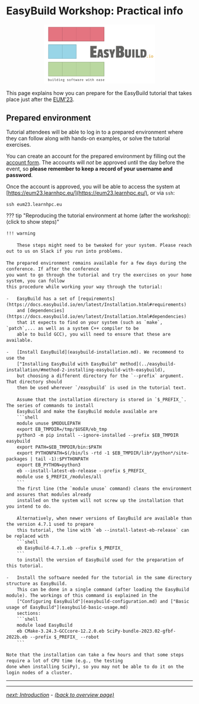 # EasyBuild Workshop: Practical info

<p align="center"><a href="https://easybuild.io"><img src="../../img/easybuild_logo_alpha.png" alt="EasyBuild logo" width="300px"/></a></p>

This page explains how you can prepare for the EasyBuild tutorial
that takes place just after the [EUM'23](https://easybuild.io/eum23/).

## Prepared environment

Tutorial attendees will be able to log in to a prepared environment
where they can follow along with hands-on examples, or solve the
tutorial exercises.

You can create an account for the prepared environment by filling
out the [account form](https://mokey.eum23.learnhpc.eu/auth/signup).
The accounts will _not_ be approved until the day before the event, so
**please remember to keep a record of your username and password**.

Once the account is approved, you will be able to access the system
at [https://eum23.learnhpc.eu/](https://eum23.learnhpc.eu/), or via `ssh`:

    ssh eum23.learnhpc.eu

??? tip "Reproducing the tutorial environment at home (after the workshop): (click to show steps)"

    !!! warning

        These steps might need to be tweaked for your system. Please reach out to us on Slack if you run into problems.

    The prepared environment remains available for a few days during the conference. If after the conference
    you want to go through the tutorial and try the exercises on your home system, you can follow
    this procedure while working your way through the tutorial:

    -   EasyBuild has a set of [requirements](https://docs.easybuild.io/en/latest/Installation.html#requirements)
        and [dependencies](https://docs.easybuild.io/en/latest/Installation.html#dependencies)
        that it expects to find on your system (such as `make`, `patch`,... as well as a system C++ compiler to be
        able to build GCC), you will need to ensure that these are available. 

    -   [Install EasyBuild](easybuild-installation.md). We recommend to use the 
        ["Installing EasyBuild with EasyBuild" method](../easybuild-installation/#method-2-installing-easybuild-with-easybuild),
        but choosing a different directory for the `--prefix` argument. That directory should
        then be used wherever `/easybuild` is used in the tutorial text.

        Assume that the installation directory is stored in `$_PREFIX_`. The series of commands to install
        EasyBuild and make the EasyBuild module available are
        ```shell
        module unuse $MODULEPATH
        export EB_TMPDIR=/tmp/$USER/eb_tmp
        python3 -m pip install --ignore-installed --prefix $EB_TMPDIR easybuild
        export PATH=$EB_TMPDIR/bin:$PATH
        export PYTHONPATH=$(/bin/ls -rtd -1 $EB_TMPDIR/lib*/python*/site-packages | tail -1):$PYTHONPATH
        export EB_PYTHON=python3
        eb --install-latest-eb-release --prefix $_PREFIX_
        module use $_PREFIX_/modules/all
        ```
        The first line (the `module unuse` command) cleans the environment and assures that modules already
        installed on the system will not screw up the installation that you intend to do.

        Alternatively, when newer versions of EasyBuild are available than the version 4.7.1 used to prepare
        this tutorial, the line with `eb --install-latest-eb-release` can be replaced with
        ```shell
        eb EasyBuild-4.7.1.eb --prefix $_PREFIX_
        ```
        to install the version of EasyBuild used for the preparation of this tutorial.

    -   Install the software needed for the tutorial in the same directory structure as EasyBuild.
        This can be done in a single command (after loading the EasyBuild module). The workings of this command is explained in the
        ["Configuring EasyBuild"](easybuild-configuration.md) and ["Basic usage of EasyBuild"](easybuild-basic-usage.md)
        sections:
        ```shell
        module load EasyBuild
        eb CMake-3.24.3-GCCcore-12.2.0.eb SciPy-bundle-2023.02-gfbf-2022b.eb --prefix $_PREFIX_ --robot
        ```

    Note that the installation can take a few hours and that some steps require a lot of CPU time (e.g., the testing
    done when installing SciPy), so you may not be able to do it on the login nodes of a cluster.

---

---

[*next: Introduction*](easybuild-introduction.md) - [*(back to overview page)*](index.md)